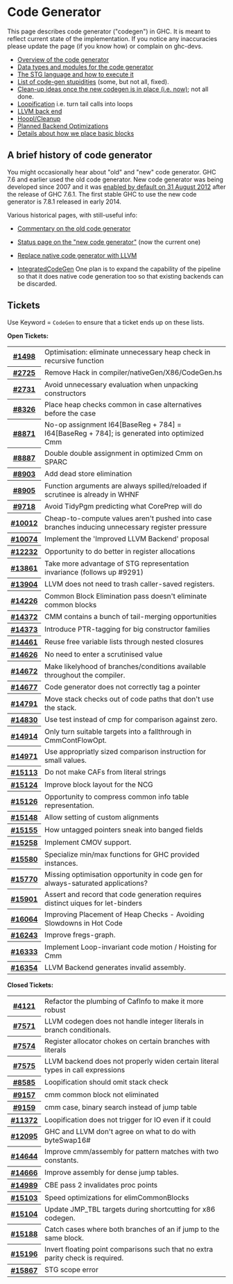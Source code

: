 # Code Generator


This page describes code generator ("codegen") in GHC. It is meant to reflect current state of the implementation. If you notice any inaccuracies please update the page (if you know how) or complain on ghc-devs.

- [Overview of the code generator](commentary/compiler/code-gen/overview)
- [Data types and modules for the code generator](commentary/compiler/new-code-gen-modules)
- [The STG language and how to execute it](commentary/compiler/generated-code)
- [List of code-gen stupidities](commentary/compiler/new-code-gen-stupidity) (some, but not all, fixed).
- [Clean-up ideas once the new codegen is in place (i.e. now)](commentary/compiler/new-code-gen/cleanup); not all done.
- [Loopification](commentary/compiler/loopification) i.e. turn tail calls into loops
- [LLVM back end](commentary/compiler/backends/llvm)
- [Hoopl/Cleanup](hoopl/cleanup)
- [Planned Backend Optimizations](commentary/compiler/backend-opt)
- [Details about how we place basic blocks](commentary/compiler/code-layout)

## A brief history of code generator


You might occasionally hear about "old" and "new" code generator. GHC 7.6 and earlier used the old code generator. New code generator was being developed since 2007 and it was [enabled by default on 31 August 2012](/trac/ghc/changeset/832077ca5393d298324cb6b0a2cb501e27209768/ghc) after the release of GHC 7.6.1. The first stable GHC to use the new code generator is 7.8.1 released in early 2014. 


Various historical pages, with still-useful info:

- [Commentary on the old code generator](commentary/compiler/old-code-gen)

- [Status page on the "new code generator"](commentary/compiler/new-code-gen) (now the current one)
- [Replace native code generator with LLVM](commentary/compiler/backends/llvm/replacing-ncg)
- [IntegratedCodeGen](commentary/compiler/integrated-code-gen) One plan is to expand the capability of the pipeline so that it does native code generation too so that existing backends can be discarded.

## Tickets



Use Keyword = `CodeGen` to ensure that a ticket ends up on these lists.



**Open Tickets:**

<table><tr><th><a href="https://gitlab.haskell.org//ghc/ghc/issues/1498">#1498</a></th>
<td>Optimisation: eliminate unnecessary heap check in recursive function</td></tr>
<tr><th><a href="https://gitlab.haskell.org//ghc/ghc/issues/2725">#2725</a></th>
<td>Remove Hack in compiler/nativeGen/X86/CodeGen.hs</td></tr>
<tr><th><a href="https://gitlab.haskell.org//ghc/ghc/issues/2731">#2731</a></th>
<td>Avoid unnecessary evaluation when unpacking constructors</td></tr>
<tr><th><a href="https://gitlab.haskell.org//ghc/ghc/issues/8326">#8326</a></th>
<td>Place heap checks common in case alternatives before the case</td></tr>
<tr><th><a href="https://gitlab.haskell.org//ghc/ghc/issues/8871">#8871</a></th>
<td>No-op assignment I64[BaseReg + 784] = I64[BaseReg + 784]; is generated into optimized Cmm</td></tr>
<tr><th><a href="https://gitlab.haskell.org//ghc/ghc/issues/8887">#8887</a></th>
<td>Double double assignment in optimized Cmm on SPARC</td></tr>
<tr><th><a href="https://gitlab.haskell.org//ghc/ghc/issues/8903">#8903</a></th>
<td>Add dead store elimination</td></tr>
<tr><th><a href="https://gitlab.haskell.org//ghc/ghc/issues/8905">#8905</a></th>
<td>Function arguments are always spilled/reloaded if scrutinee is already in WHNF</td></tr>
<tr><th><a href="https://gitlab.haskell.org//ghc/ghc/issues/9718">#9718</a></th>
<td>Avoid TidyPgm predicting what CorePrep will do</td></tr>
<tr><th><a href="https://gitlab.haskell.org//ghc/ghc/issues/10012">#10012</a></th>
<td>Cheap-to-compute values aren&apos;t pushed into case branches inducing unnecessary register pressure</td></tr>
<tr><th><a href="https://gitlab.haskell.org//ghc/ghc/issues/10074">#10074</a></th>
<td>Implement the &apos;Improved LLVM Backend&apos; proposal</td></tr>
<tr><th><a href="https://gitlab.haskell.org//ghc/ghc/issues/12232">#12232</a></th>
<td>Opportunity to do better in register allocations</td></tr>
<tr><th><a href="https://gitlab.haskell.org//ghc/ghc/issues/13861">#13861</a></th>
<td>Take more advantage of STG representation invariance (follows up #9291)</td></tr>
<tr><th><a href="https://gitlab.haskell.org//ghc/ghc/issues/13904">#13904</a></th>
<td>LLVM does not need to trash caller-saved registers.</td></tr>
<tr><th><a href="https://gitlab.haskell.org//ghc/ghc/issues/14226">#14226</a></th>
<td>Common Block Elimination pass doesn&apos;t eliminate common blocks</td></tr>
<tr><th><a href="https://gitlab.haskell.org//ghc/ghc/issues/14372">#14372</a></th>
<td>CMM contains a bunch of tail-merging opportunities</td></tr>
<tr><th><a href="https://gitlab.haskell.org//ghc/ghc/issues/14373">#14373</a></th>
<td>Introduce PTR-tagging for big constructor families</td></tr>
<tr><th><a href="https://gitlab.haskell.org//ghc/ghc/issues/14461">#14461</a></th>
<td>Reuse free variable lists through nested closures</td></tr>
<tr><th><a href="https://gitlab.haskell.org//ghc/ghc/issues/14626">#14626</a></th>
<td>No need to enter a scrutinised value</td></tr>
<tr><th><a href="https://gitlab.haskell.org//ghc/ghc/issues/14672">#14672</a></th>
<td>Make likelyhood of branches/conditions available throughout the compiler.</td></tr>
<tr><th><a href="https://gitlab.haskell.org//ghc/ghc/issues/14677">#14677</a></th>
<td>Code generator does not correctly tag a pointer</td></tr>
<tr><th><a href="https://gitlab.haskell.org//ghc/ghc/issues/14791">#14791</a></th>
<td>Move stack checks out of code paths that don&apos;t use the stack.</td></tr>
<tr><th><a href="https://gitlab.haskell.org//ghc/ghc/issues/14830">#14830</a></th>
<td>Use test instead of cmp for comparison against zero.</td></tr>
<tr><th><a href="https://gitlab.haskell.org//ghc/ghc/issues/14914">#14914</a></th>
<td>Only turn suitable targets into a fallthrough in CmmContFlowOpt.</td></tr>
<tr><th><a href="https://gitlab.haskell.org//ghc/ghc/issues/14971">#14971</a></th>
<td>Use appropriatly sized comparison instruction for small values.</td></tr>
<tr><th><a href="https://gitlab.haskell.org//ghc/ghc/issues/15113">#15113</a></th>
<td>Do not make CAFs from literal strings</td></tr>
<tr><th><a href="https://gitlab.haskell.org//ghc/ghc/issues/15124">#15124</a></th>
<td>Improve block layout for the NCG</td></tr>
<tr><th><a href="https://gitlab.haskell.org//ghc/ghc/issues/15126">#15126</a></th>
<td>Opportunity to compress common info table representation.</td></tr>
<tr><th><a href="https://gitlab.haskell.org//ghc/ghc/issues/15148">#15148</a></th>
<td>Allow setting of custom alignments</td></tr>
<tr><th><a href="https://gitlab.haskell.org//ghc/ghc/issues/15155">#15155</a></th>
<td>How untagged pointers sneak into banged fields</td></tr>
<tr><th><a href="https://gitlab.haskell.org//ghc/ghc/issues/15258">#15258</a></th>
<td>Implement CMOV support.</td></tr>
<tr><th><a href="https://gitlab.haskell.org//ghc/ghc/issues/15580">#15580</a></th>
<td>Specialize min/max functions for GHC provided instances.</td></tr>
<tr><th><a href="https://gitlab.haskell.org//ghc/ghc/issues/15770">#15770</a></th>
<td>Missing optimisation opportunity in code gen for always-saturated applications?</td></tr>
<tr><th><a href="https://gitlab.haskell.org//ghc/ghc/issues/15901">#15901</a></th>
<td>Assert and record that code generation requires distinct uiques for let-binders</td></tr>
<tr><th><a href="https://gitlab.haskell.org//ghc/ghc/issues/16064">#16064</a></th>
<td>Improving Placement of Heap Checks - Avoiding Slowdowns in Hot Code</td></tr>
<tr><th><a href="https://gitlab.haskell.org//ghc/ghc/issues/16243">#16243</a></th>
<td>Improve fregs-graph.</td></tr>
<tr><th><a href="https://gitlab.haskell.org//ghc/ghc/issues/16333">#16333</a></th>
<td>Implement Loop-invariant code motion / Hoisting for Cmm</td></tr>
<tr><th><a href="https://gitlab.haskell.org//ghc/ghc/issues/16354">#16354</a></th>
<td>LLVM Backend generates invalid assembly.</td></tr></table>




**Closed Tickets:**

<table><tr><th><a href="https://gitlab.haskell.org//ghc/ghc/issues/4121">#4121</a></th>
<td>Refactor the plumbing of CafInfo to make it more robust</td></tr>
<tr><th><a href="https://gitlab.haskell.org//ghc/ghc/issues/7571">#7571</a></th>
<td>LLVM codegen does not handle integer literals in branch conditionals.</td></tr>
<tr><th><a href="https://gitlab.haskell.org//ghc/ghc/issues/7574">#7574</a></th>
<td>Register allocator chokes on certain branches with literals</td></tr>
<tr><th><a href="https://gitlab.haskell.org//ghc/ghc/issues/7575">#7575</a></th>
<td>LLVM backend does not properly widen certain literal types in call expressions</td></tr>
<tr><th><a href="https://gitlab.haskell.org//ghc/ghc/issues/8585">#8585</a></th>
<td>Loopification should omit stack check</td></tr>
<tr><th><a href="https://gitlab.haskell.org//ghc/ghc/issues/9157">#9157</a></th>
<td>cmm common block not eliminated</td></tr>
<tr><th><a href="https://gitlab.haskell.org//ghc/ghc/issues/9159">#9159</a></th>
<td>cmm case, binary search instead of jump table</td></tr>
<tr><th><a href="https://gitlab.haskell.org//ghc/ghc/issues/11372">#11372</a></th>
<td>Loopification does not trigger for IO even if it could</td></tr>
<tr><th><a href="https://gitlab.haskell.org//ghc/ghc/issues/12095">#12095</a></th>
<td>GHC and LLVM don&apos;t agree on what to do with byteSwap16#</td></tr>
<tr><th><a href="https://gitlab.haskell.org//ghc/ghc/issues/14644">#14644</a></th>
<td>Improve cmm/assembly for pattern matches with two constants.</td></tr>
<tr><th><a href="https://gitlab.haskell.org//ghc/ghc/issues/14666">#14666</a></th>
<td>Improve assembly for dense jump tables.</td></tr>
<tr><th><a href="https://gitlab.haskell.org//ghc/ghc/issues/14989">#14989</a></th>
<td>CBE pass 2 invalidates proc points</td></tr>
<tr><th><a href="https://gitlab.haskell.org//ghc/ghc/issues/15103">#15103</a></th>
<td>Speed optimizations for elimCommonBlocks</td></tr>
<tr><th><a href="https://gitlab.haskell.org//ghc/ghc/issues/15104">#15104</a></th>
<td>Update JMP_TBL targets during shortcutting for x86 codegen.</td></tr>
<tr><th><a href="https://gitlab.haskell.org//ghc/ghc/issues/15188">#15188</a></th>
<td>Catch cases where both branches of an if jump to the same block.</td></tr>
<tr><th><a href="https://gitlab.haskell.org//ghc/ghc/issues/15196">#15196</a></th>
<td>Invert floating point comparisons such that no extra parity check is required.</td></tr>
<tr><th><a href="https://gitlab.haskell.org//ghc/ghc/issues/15867">#15867</a></th>
<td>STG scope error</td></tr></table>



